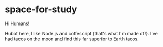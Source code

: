 # space-for-study

Hi Humans!


Hubot here, I like Node.js and coffescript {that's what I'm made of!}. 
I've had tacos on the moon and find this far superior to Earth tacos.


